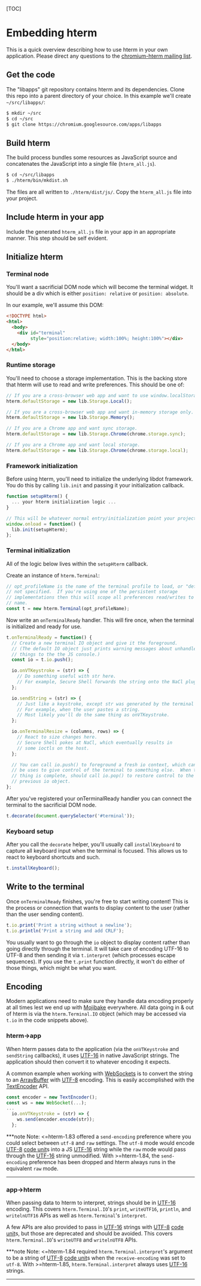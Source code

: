 [TOC]

# Embedding hterm

This is a quick overview describing how to use hterm in your own application.
Please direct any questions to the [chromium-hterm mailing list].

[chromium-hterm mailing list]: https://groups.google.com/a/chromium.org/forum/?fromgroups#!forum/chromium-hterm

## Get the code

The "libapps" git repository contains hterm and its dependencies.
Clone this repo into a parent directory of your choice.
In this example we'll create `~/src/libapps/`:

```sh
$ mkdir ~/src
$ cd ~/src
$ git clone https://chromium.googlesource.com/apps/libapps
```

## Build hterm

The build process bundles some resources as JavaScript source and concatenates
the JavaScript into a single file (`hterm_all.js`).

```sh
$ cd ~/src/libapps
$ ./hterm/bin/mkdist.sh
```

The files are all written to `./hterm/dist/js/`.  Copy the `hterm_all.js` file
into your project.

## Include hterm in your app

Include the generated `hterm_all.js` file in your app in an appropriate manner.
This step should be self evident.

## Initialize hterm

### Terminal node

You'll want a sacrificial DOM node which will become the terminal widget.
It should be a div which is either `position: relative` or `position: absolute`.

In our example, we'll assume this DOM:

```html
<!DOCTYPE html>
<html>
  <body>
    <div id="terminal"
         style="position:relative; width:100%; height:100%"></div>
  </body>
</html>
```

### Runtime storage

You'll need to choose a storage implementation.
This is the backing store that hterm will use to read and write preferences.
This should be one of:

```js
// If you are a cross-browser web app and want to use window.localStorage.
hterm.defaultStorage = new lib.Storage.Local();

// If you are a cross-browser web app and want in-memory storage only.
hterm.defaultStorage = new lib.Storage.Memory();

// If you are a Chrome app and want sync storage.
hterm.defaultStorage = new lib.Storage.Chrome(chrome.storage.sync);

// If you are a Chrome app and want local storage.
hterm.defaultStorage = new lib.Storage.Chrome(chrome.storage.local);
```

### Framework initialization

Before using hterm, you'll need to initialize the underlying libdot framework.
You do this by calling `lib.init` and passing it your initialization callback.

```js
function setupHterm() {
  ... your hterm initialization logic ...
}

// This will be whatever normal entry/initialization point your project uses.
window.onload = function() {
  lib.init(setupHterm);
};
```

### Terminal initialization

All of the logic below lives within the `setupHterm` callback.

Create an instance of `hterm.Terminal`:

```js
// opt_profileName is the name of the terminal profile to load, or "default" if
// not specified.  If you're using one of the persistent storage
// implementations then this will scope all preferences read/writes to this
// name.
const t = new hterm.Terminal(opt_profileName);
```

Now write an `onTerminalReady` handler.
This will fire once, when the terminal is initialized and ready for use.

```js
t.onTerminalReady = function() {
  // Create a new terminal IO object and give it the foreground.
  // (The default IO object just prints warning messages about unhandled
  // things to the the JS console.)
  const io = t.io.push();

  io.onVTKeystroke = (str) => {
    // Do something useful with str here.
    // For example, Secure Shell forwards the string onto the NaCl plugin.
  };

  io.sendString = (str) => {
    // Just like a keystroke, except str was generated by the terminal itself.
    // For example, when the user pastes a string.
    // Most likely you'll do the same thing as onVTKeystroke.
  };

  io.onTerminalResize = (columns, rows) => {
    // React to size changes here.
    // Secure Shell pokes at NaCl, which eventually results in
    // some ioctls on the host.
  };

  // You can call io.push() to foreground a fresh io context, which can
  // be uses to give control of the terminal to something else.  When that
  // thing is complete, should call io.pop() to restore control to the
  // previous io object.
};
```

After you've registered your onTerminalReady handler you can connect the
terminal to the sacrificial DOM node.

```js
t.decorate(document.querySelector('#terminal'));
```

### Keyboard setup

After you call the `decorate` helper, you'll usually call `installKeyboard`
to capture all keyboard input when the terminal is focused.
This allows us to react to keyboard shortcuts and such.

```js
t.installKeyboard();
```

## Write to the terminal

Once `onTerminalReady` finishes, you're free to start writing content!
This is the process or connection that wants to display content to the user
(rather than the user sending content).

```js
t.io.print('Print a string without a newline');
t.io.println('Print a string and add CRLF');
```

You usually want to go through the `io` object to display content rather than
going directly through the terminal.  It will take care of encoding UTF-16 to
UTF-8 and then sending it via `t.interpret` (which processes escape sequences).
If you use the `t.print` function directly, it won't do either of those things,
which might be what you want.

## Encoding

Modern applications need to make sure they handle data encoding properly at all
times lest we end up with [Mojibake] everywhere.
All data going in & out of hterm is via the `hterm.Terminal.IO` object (which
may be accessed via `t.io` in the code snippets above).

### hterm->app

When hterm passes data to the application (via the `onVTKeystroke` and
`sendString` callbacks), it uses [UTF-16] in native JavaScript strings.
The application should then convert it to whatever encoding it expects.

A common example when working with [WebSockets] is to convert the string to
an [ArrayBuffer] with [UTF-8] encoding.
This is easily accomplished with the [TextEncoder] API.

```js
const encoder = new TextEncoder();
const ws = new WebSocket(...);
...
  io.onVTKeystroke = (str) => {
    ws.send(encoder.encode(str));
  };
```

***note
Note: <=hterm-1.83 offered a `send-encoding` preference where you could select
between `utf-8` and `raw` settings.
The `utf-8` mode would encode [UTF-8] [code unit]s into a JS [UTF-16] string
while the `raw` mode would pass through the [UTF-16] string unmodified.
With >=hterm-1.84, the `send-encoding` preference has been dropped and hterm
always runs in the equivalent `raw` mode.
***

### app->hterm

When passing data to hterm to interpret, strings should be in [UTF-16] encoding.
This covers `hterm.Terminal.IO`'s `print`, `writeUTF16`, `println`, and
`writelnUTF16` APIs as well as `hterm.Terminal`'s `interpret`.

A few APIs are also provided to pass in [UTF-16] strings with [UTF-8]
[code unit]s, but those are deprecated and should be avoided.
This covers `hterm.Terminal.IO`'s `writeUTF8` and `writelnUTF8` APIs.

***note
Note: <=hterm-1.84 required `hterm.Terminal.interpret`'s argument to be a string
of [UTF-8] [code unit]s when the `receive-encoding` was set to `utf-8`.
With >=hterm-1.85, `hterm.Terminal.interpret` always uses [UTF-16] strings.
***


[ArrayBuffer]: https://developer.mozilla.org/en-US/docs/Web/API/ArrayBuffer
[code unit]: https://en.wikipedia.org/wiki/Character_encoding
[Mojibake]: https://en.wikipedia.org/wiki/Mojibake
[TextEncoder]: https://developer.mozilla.org/en-US/docs/Web/API/TextEncoder
[UTF-16]: https://en.wikipedia.org/wiki/UTF-16
[UTF-8]: https://en.wikipedia.org/wiki/UTF-8
[WebSockets]: https://developer.mozilla.org/en-US/docs/Web/API/WebSockets_API
